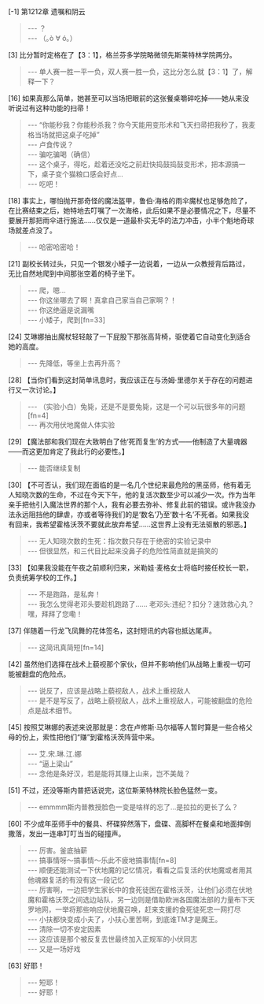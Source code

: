 
[-1] 第1212章 遗嘱和阴云
>--- ？<br>
>--- （｡ò ∀ ó｡）<br>

[3] 比分暂时定格在了【3：1】，格兰芬多学院略微领先斯莱特林学院两分。
>--- 单人赛一胜一平一负，双人赛一胜一负，这比分怎么就【3：1】了，解释一下？<br>

[16] 如果真那么简单，她甚至可以当场把眼前的这张餐桌嚼碎吃掉——她从来没听说过有这种功能的扫帚！
>--- “你能秒我？你能秒杀我？你今天能用变形术和飞天扫帚把我秒了，我麦格当场就把这桌子吃掉”<br>
>--- 卢食传说？<br>
>--- 骗吃骗喝（确信）<br>
>--- 这个桌子，得吃，趁着还没吃之前赶快捣鼓捣鼓变形术，把本源搞一下，桌子变个猫粮口感会好点...<br>
>--- 吃吧！<br>

[18] 事实上，哪怕抛开那奇怪的魔法盔甲，鲁伯·海格的雨伞魔杖也足够危险了，在比赛结束之后，她特地去叮嘱了一次海格，此后如果不是必要情况之下，尽量不要展开那把雨伞进行施法……仅仅是一道最朴实无华的法力冲击，小半个魁地奇球场就差点没了。
>--- 哈密哈密哈！<br>

[21] 副校长转过头，只见一个银发小矮子一边说着，一边从一众教授背后路过，无比自然地爬到中间那张空着的椅子坐下。
>--- 爬，嗯…<br>
>--- 你这坐哪去了啊！真拿自己家当自己家啊？！<br>
>--- 你这绝逼是说漏嘴<br>
>--- 小矮子，爬到[fn=33]<br>

[24] 艾琳娜抽出魔杖轻轻敲了一下屁股下那张高背椅，驱使着它自动变化到适合她的高度。
>--- 先降低，等坐上去再升高？<br>

[28] 【当你们看到这封简单讯息时，我应该正在与汤姆·里德尔关于存在的问题进行又一次讨论。】
>--- （实验小白）兔毙，还是不是要兔毙，这是一个可以玩很多年的问题[fn=4]<br>
>--- 再次用伏地魔做人体实验<br>

[29] 【魔法部和我们现在大致明白了他‘死而复生’的方式——他制造了大量魂器——而这更加肯定了我此行的必要性。】
>--- 能否继续复制<br>

[30] 【不可否认，我们现在面临的是一名几个世纪来最危险的黑巫师，他有着无人知晓次数的生命，不过在今天下午，他的复活次数至少可以减少一次。作为当年亲手把他引入魔法世界的那个人，我有必要去弥补、修复此前的错误。或许我没办法永远阻挡他的肆虐，亦或者等待我们的是‘数名’乃至‘数十名’不死者。如果我没有回来，我希望霍格沃茨不要就此放弃希望……这世界上没有无法驱散的邪恶。】
>--- 无人知晓次数的生死：指次数只存在于绝密的实验记录中<br>
>--- 但很显然，和三代目比起来没鼻子的危险性简直就是搞笑的<br>

[33] 【如果我没能在午夜之前顺利归来，米勒娃·麦格女士将临时接任校长一职，负责统筹学校的工作。】
>--- 不是跑路，是私奔！<br>
>--- 我怎么觉得老邓头要趁机跑路了……
老邓头:违纪？扣分？速效救心丸？嘿，拜拜了您嘞！<br>

[37] 伴随着一行龙飞凤舞的花体签名，这封短讯的内容也抵达尾声。
>--- 这简讯真简短[fn=14]<br>

[42] 虽然他们选择在战术上藐视那个家伙，但并不影响他们从战略上重视一切可能被翻盘的危险点。
>--- 说反了，应该是战略上藐视敌人，战术上重视敌人<br>
>--- 是不是写反了，战略上藐视敌人，战术上重视敌人，可能被翻盘的危险点是战术细节。<br>

[45] 按照艾琳娜的表述来说那就是：念在卢修斯·马尔福等人暂时算是一些合格父母的份上，索性把他们“赚”到霍格沃茨阵营中来。
>--- 艾.宋.琳.江.娜<br>
>--- “逼上梁山”<br>
>--- 念他是条好汉，若是能将其赚上山来，岂不美哉？<br>

[51] 不过，还没等斯内普把话说完，这位斯莱特林院长脸色猛然一变。
>--- emmmm斯内普教授脸色一变是啥样的忘了...是拉拉的更长了么？<br>

[60] 不少成年巫师手中的餐具、杯碟猝然落下，盘碟、高脚杯在餐桌和地面摔倒撒落，发出一连串叮叮当当的碰撞声。
>--- 厉害。釜底抽薪<br>
>--- 搞事情呀～搞事情～乐此不疲地搞事情[fn=8]<br>
>--- 顺便还能测试一下伏地魔的记忆情况，看看之后复活的伏地魔或者用其他魂器复活的有没有这一段记忆<br>
>--- 厉害啊，一边把学生家长中的食死徒困在霍格沃茨，让他们必须在伏地魔和霍格沃茨之间选边站队，另一边则是借助欧洲各国魔法部的力量布下天罗地网，一举将那些响应伏地魔召唤，赶来支援的食死徒死忠一网打尽<br>
>--- 小扶都快变成小夫了，小扶心里苦啊，到底谁TM才是魔王。<br>
>--- 清除一切不安定因素<br>
>--- 这应该是那个被反复去世最终加入正规军的小伏同志<br>
>--- 又是一场好戏<br>

[63] 好耶！
>--- 短耶！<br>
>--- 好耶！<br>
